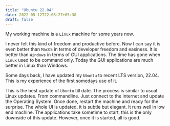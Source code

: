 ```yaml
---
title: "Ubuntu 22.04"
date: 2022-05-12T22:08:27+05:30
draft: false
---
```


My working machine is a `Linux` machine for some years now.

I never felt this kind of freedom and productive before. Now I can say it is even better than `MacOS` in terms of developer freedom and easiness. It is better than `Windows` in terms of GUI applications. The time has gone when `Linux` used to be command only. Today the GUI applications are much better in Linux than Windows.

Some days back, I have updated my `Ubuntu` to recent LTS version, 22.04. This is my experience of the first somedays use of it.

This is the best update of `Ubuntu` till date. The process is similar to usual Linux updates. From commandline. Just connect to the internet and update the Operating System. Once done, restart the machine and ready for the surprise. The whole UI is updated, it is subtle but elegant. It runs well in low end machine. The applications take sometime to start, this is the only downside of this update. However, once it is started, all is good. 

